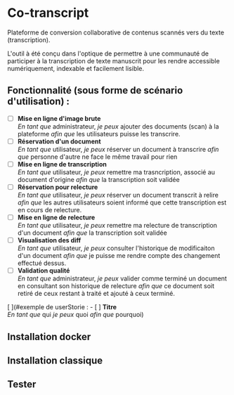 # Co-transcript
Plateforme de conversion collaborative de contenus scannés vers du texte (transcription).

L'outil à été conçu dans l'optique de permettre à une communauté de participer à la transcription de texte manuscrit pour les rendre accessible numériquement, indexable et facilement lisible.

## Fonctionnalité (sous forme de scénario d'utilisation) :

- [ ] **Mise en ligne d'image brute**<br> _En tant que_ administrateur, _je peux_ ajouter des documents (scan) à la plateforme _afin que_ les utilisateurs puisse les transcrire.
- [ ] **Réservation d'un document**<br> _En tant que_ utilisateur, _je peux_ réserver un document à transcrire _afin que_ personne d'autre ne face le même travail pour rien
- [ ] **Mise en ligne de transcription**<br> _En tant que_ utilisateur, _je peux_ remettre ma trasncription, associé au document d'origine _afin que_ la transcription soit validée
- [ ] **Réservation pour relecture**<br> _En tant que_ utilisateur, _je peux_ réserver un document transcrit à relire  _afin que_ les autres utilisateurs soient informé que cette transcription est en cours de relecture.
- [ ] **Mise en ligne de relecture**<br> _En tant que_ utilisateur, _je peux_ remettre ma relecture de transcription d'un document _afin que_ la transcription soit validée
- [ ] **Visualisation des diff**<br> _En tant que_ utilisateur, _je peux_ consulter l'historique de modificaiton d'un document _afin que_ je puisse me rendre compte des changement effectué dessus.
- [ ] **Validation qualité**<br> _En tant que_ administrateur, _je peux_ valider comme terminé un document en consultant son historique de relecture _afin que_ ce document soit retiré de ceux restant à traité et ajouté à ceux terminé.

[ ](#exemple de userStorie : - [ ] **Titre**<br> _En tant que_ qui _je peux_ quoi _afin que_ pourquoi)

## Installation docker

## Installation classique

## Tester

